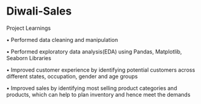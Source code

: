 # Diwali-Sales

Project Learnings

•	Performed data cleaning and manipulation

•	Performed exploratory data analysis(EDA) using Pandas, Matplotlib, Seaborn Libraries

•	Improved customer experience by identifying potential customers across different states, occupation, gender and age groups

•	Improved sales by identifying most selling product categories and products, which can help to plan inventory and hence meet the demands


